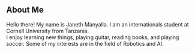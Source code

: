 ## About Me
<p> Hello there! My name is Janeth Manyalla. I am an internationals student at Cornell University from Tanzania. </br> I enjoy learning new things, playing guitar, reading books, and playing soccer. Some of my interests are in the field of Robotics and AI. </p>
